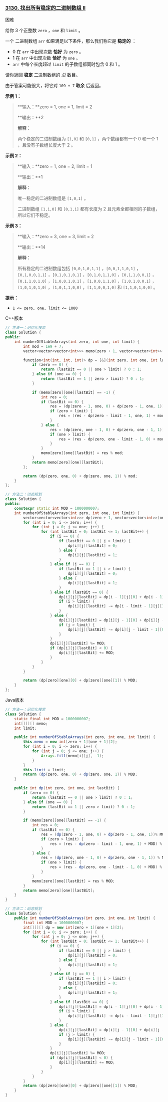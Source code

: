 ### [3130. 找出所有稳定的二进制数组 II](https://leetcode.cn/problems/find-all-possible-stable-binary-arrays-ii/)

困难

给你 3 个正整数 `zero` ，`one` 和 `limit` 。

一个 二进制数组 `arr` 如果满足以下条件，那么我们称它是 **稳定的** ：

- 0 在 `arr` 中出现次数 **恰好** 为 `zero` 。
- 1 在 `arr` 中出现次数 **恰好** 为 `one` 。
- `arr` 中每个长度超过 `limit` 的子数组都同时包含 0 和 1 。

请你返回 **稳定** 二进制数组的 *总* 数目。

由于答案可能很大，将它对 `109 + 7` **取余** 后返回。

**示例 1：**

> **输入：**zero = 1, one = 1, limit = 2
>
> **输出：**2
>
> **解释：**
>
> 两个稳定的二进制数组为 `[1,0]` 和 `[0,1]` ，两个数组都有一个 0 和一个 1 ，且没有子数组长度大于 2 。

**示例 2：**

> **输入：**zero = 1, one = 2, limit = 1
>
> **输出：**1
>
> **解释：**
>
> 唯一稳定的二进制数组是 `[1,0,1]` 。
>
> 二进制数组 `[1,1,0]` 和 `[0,1,1]` 都有长度为 2 且元素全都相同的子数组，所以它们不稳定。

**示例 3：**

> **输入：**zero = 3, one = 3, limit = 2
>
> **输出：**14
>
> **解释：**
>
> 所有稳定的二进制数组包括 `[0,0,1,0,1,1]` ，`[0,0,1,1,0,1]` ，`[0,1,0,0,1,1]` ，`[0,1,0,1,0,1]` ，`[0,1,0,1,1,0]` ，`[0,1,1,0,0,1]` ，`[0,1,1,0,1,0]` ，`[1,0,0,1,0,1]` ，`[1,0,0,1,1,0]` ，`[1,0,1,0,0,1]` ，`[1,0,1,0,1,0]` ，`[1,0,1,1,0,0]` ，`[1,1,0,0,1,0]` 和 `[1,1,0,1,0,0]` 。

**提示：**

- `1 <= zero, one, limit <= 1000`

C++版本

```c++
// 方法一：记忆化搜索
class Solution {
public:
    int numberOfStableArrays(int zero, int one, int limit) {
        int mod = 1e9 + 7;
        vector<vector<vector<int>>> memo(zero + 1, vector<vector<int>>(one + 1, vector<int>(2, -1)));

        function<int(int, int, int)> dp = [&](int zero, int one, int lastBit) -> int {
            if (zero == 0) {
                return (lastBit == 0 || one > limit) ? 0 : 1;
            } else if (one == 0) {
                return (lastBit == 1 || zero > limit) ? 0 : 1;
            }

            if (memo[zero][one][lastBit] == -1) {
                int res = 0;
                if (lastBit == 0) {
                    res = (dp(zero - 1, one, 0) + dp(zero - 1, one, 1)) % mod;
                    if (zero > limit) {
                        res = (res - dp(zero - limit - 1, one, 1) + mod) % mod;
                    }
                } else {
                    res = (dp(zero, one - 1, 0) + dp(zero, one - 1, 1)) % mod;
                    if (one > limit) {
                        res = (res - dp(zero, one - limit - 1, 0) + mod) % mod;
                    }
                }
                memo[zero][one][lastBit] = res % mod;
            }
            return memo[zero][one][lastBit];
        };

        return (dp(zero, one, 0) + dp(zero, one, 1)) % mod;
    }
};

// 方法二：动态规划
class Solution {
public:
    constexpr static int MOD = 1000000007;
    int numberOfStableArrays(int zero, int one, int limit) {
        vector<vector<vector<int>>> dp(zero + 1, vector<vector<int>>(one + 1, vector<int>(2)));
        for (int i = 0; i <= zero; i++) {
            for (int j = 0; j <= one; j++) {
                for (int lastBit = 0; lastBit <= 1; lastBit++) {
                    if (i == 0) {
                        if (lastBit == 0 || j > limit) {
                            dp[i][j][lastBit] = 0;
                        } else {
                            dp[i][j][lastBit] = 1;
                        }
                    } else if (j == 0) {
                        if (lastBit == 1 || i > limit) {
                            dp[i][j][lastBit] = 0;
                        } else {
                            dp[i][j][lastBit] = 1;
                        }
                    } else if (lastBit == 0) {
                        dp[i][j][lastBit] = dp[i - 1][j][0] + dp[i - 1][j][1];
                        if (i > limit) {
                            dp[i][j][lastBit] -= dp[i - limit - 1][j][1];
                        }
                    } else {
                        dp[i][j][lastBit] = dp[i][j - 1][0] + dp[i][j -1 ][1];
                        if (j > limit) {
                            dp[i][j][lastBit] -= dp[i][j - limit - 1][0];
                        }
                    }
                    dp[i][j][lastBit] %= MOD;
                    if (dp[i][j][lastBit] < 0) {
                        dp[i][j][lastBit] += MOD;
                    }
                }
            }
        }

        return (dp[zero][one][0] + dp[zero][one][1]) % MOD;
    }
};
```

Java版本

```java
// 方法一：记忆化搜索
class Solution {
    static final int MOD = 1000000007;
    int[][][] memo;
    int limit;

    public int numberOfStableArrays(int zero, int one, int limit) {
        this.memo = new int[zero + 1][one + 1][2];
        for (int i = 0; i <= zero; i++) {
            for (int j = 0; j <= one; j++) {
                Arrays.fill(memo[i][j], -1);
            }
        }
        this.limit = limit;
        return (dp(zero, one, 0) + dp(zero, one, 1)) % MOD;
    }

    public int dp(int zero, int one, int lastBit) {
        if (zero == 0) {
            return (lastBit == 0 || one > limit) ? 0 : 1;
        } else if (one == 0) {
            return (lastBit == 1 || zero > limit) ? 0 : 1;
        }

        if (memo[zero][one][lastBit] == -1) {
            int res = 0;
            if (lastBit == 0) {
                res = (dp(zero - 1, one, 0) + dp(zero - 1, one, 1))% MOD;
                if (zero > limit) {
                    res = (res - dp(zero - limit - 1, one, 1) + MOD) % MOD;
                }
            } else {
                res = (dp(zero, one - 1, 0) + dp(zero, one - 1, 1)) % MOD;
                if (one > limit) {
                    res = (res - dp(zero, one - limit - 1, 0) + MOD) % MOD;
                }
            }
            memo[zero][one][lastBit] = res % MOD;
        }
        return memo[zero][one][lastBit];
    }
}

// 方法二：动态规划
class Solution {
    public int numberOfStableArrays(int zero, int one, int limit) {
        final int MOD = 1000000007;
        int[][][] dp = new int[zero + 1][one + 1][2];
        for (int i = 0; i <= zero; i++) {
            for (int j = 0; j <= one; j++) {
                for (int lastBit = 0; lastBit <= 1; lastBit++) {
                    if (i == 0) {
                        if (lastBit == 0 || j > limit) {
                            dp[i][j][lastBit] = 0;
                        } else {
                            dp[i][j][lastBit] = 1;
                        }
                    } else if (j == 0) {
                        if (lastBit == 1 || i > limit) {
                            dp[i][j][lastBit] = 0;
                        } else {
                            dp[i][j][lastBit] = 1;
                        }
                    } else if (lastBit == 0) {
                        dp[i][j][lastBit] = dp[i - 1][j][0] + dp[i - 1][j][1];
                        if (i > limit) {
                            dp[i][j][lastBit] -= dp[i - limit - 1][j][1];
                        }
                    } else {
                        dp[i][j][lastBit] = dp[i][j - 1][0] + dp[i][j -1 ][1];
                        if (j > limit) {
                            dp[i][j][lastBit] -= dp[i][j - limit - 1][0];
                        }
                    }
                    dp[i][j][lastBit] %= MOD;
                    if (dp[i][j][lastBit] < 0) {
                        dp[i][j][lastBit] += MOD;
                    }
                }
            }
        }
        return (dp[zero][one][0] + dp[zero][one][1]) % MOD;
    }
}
```


